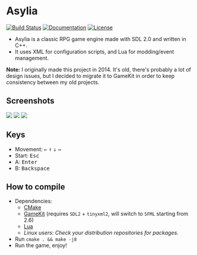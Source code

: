 # Asylia

[![Build Status](https://travis-ci.com/Quent42340/Asylia.svg?branch=master)](https://travis-ci.com/Quent42340/Asylia)
[![Documentation](https://codedocs.xyz/Quent42340/Asylia.svg)](https://codedocs.xyz/Quent42340/Asylia/)
[![License](https://img.shields.io/badge/license-LGPLv2.1%2B-blue.svg)](https://www.gnu.org/licenses/old-licenses/lgpl-2.1.en.html)

- Asylia is a classic RPG game engine made with SDL 2.0 and written in C++.
- It uses XML for configuration scripts, and Lua for modding/event management.

**Note:** I originally made this project in 2014. It's old, there's probably a lot of design issues, but I decided to migrate it to GameKit in order to keep consistency between my old projects.

## Screenshots

 ![](http://sdz-upload.s3.amazonaws.com/prod/upload/Capture%20d%27%C3%A9cran%20-%2016052014%20-%2021%3A09%3A25.png)
 ![](https://sdz-upload.s3.amazonaws.com/prod/upload/Capture%20d%27%C3%A9cran%20-%2016052014%20-%2021%3A11%3A35.png)
 ![](http://sdz-upload.s3.amazonaws.com/prod/upload/Capture%20d%27%C3%A9cran%20-%2016052014%20-%2021%3A12%3A00.png)

## Keys

- Movement: <kbd>&larr;</kbd> <kbd>&uarr;</kbd> <kbd>&darr;</kbd> <kbd>&rarr;</kbd>
- Start: <kbd>Esc</kbd>
- A: <kbd>Enter</kbd>
- B: <kbd>Backspace</kbd>

## How to compile

- Dependencies:
    - [CMake](http://www.cmake.org/download/)
    - [GameKit](http://github.com/Quent42340/GameKit) (requires `SDL2` + `tinyxml2`, will switch to `SFML` starting from 2.6)
    - [Lua](http://www.lua.org)
    - _Linux users: Check your distribution repositories for packages._
- Run `cmake . && make -j8`
- Run the game, enjoy!

